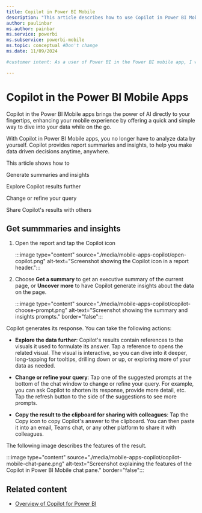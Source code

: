 ```yaml
---
title: Copilot in Power BI Mobile
description: "This article describes how to use Copilot in Power BI Mobile."
author: paulinbar
ms.author: painbar
ms.service: powerbi
ms.subservice: powerbi-mobile
ms.topic: conceptual #Don't change
ms.date: 11/09/2024

#customer intent: As a user of Power BI in the Power BI mobile app, I want to understand how I can use Copilot in Power BI Mobile to help me understand my reports quickly.

---
```


# Copilot in the Power BI Mobile Apps

Copilot in the Power BI Mobile apps brings the power of AI directly to your fingertips, enhancing your mobile experience by offering a quick and simple way to dive into your data while on the go.

With Copilot in Power BI Mobile apps, you no longer have to analyze data by yourself. Copilot provides report summaries and insights, to help you make data driven decisions anytime, anywhere.

This article shows how to

Generate summaries and insights

Explore Copilot results further

Change or refine your query

Share Copilot's results with others 

## Get summmaries and insights

1. Open the report and tap the Copilot icon

   :::image type="content" source="./media/mobile-apps-copilot/open-copilot.png" alt-text="Screenshot showing the Copilot icon in a report header.":::

2. Choose **Get a summary** to get an executive summary of the current page, or **Uncover more** to have Copilot generate insights about the data on the page.

      :::image type="content" source="./media/mobile-apps-copilot/copilot-choose-prompt.png" alt-text="Screenshot showing the summary and insights prompts." border="false":::

Copilot generates its response. You can take the following actions:

* **Explore the data further**: Copilot's results contain references to the visuals it used to formulate its answer. Tap a reference to opens the related visual. The visual is interactive, so you can dive into it deeper, long-tapping for tooltips, drilling down or up, or exploring more of your data as needed.

* **Change or refine your query**: Tap one of the suggested prompts at the bottom of the chat window to change or refine your query. For example, you can ask Copilot to shorten its response, provide more detail, etc. Tap the refresh button to the side of the suggestions to see more prompts.

* **Copy the result to the clipboard for sharing with colleagues**: Tap the Copy icon to copy Copilot's answer to the clipboard. You can then paste it into an email, Teams chat, or any other platform to share it with colleagues.

The following image describes the features of the result.

:::image type="content" source="./media/mobile-apps-copilot/copilot-mobile-chat-pane.png" alt-text="Screenshot explaining the features of the Copilot in Power BI Mobile chat pane." border="false":::

## Related content

* [Overview of Copilot for Power BI](../../create-reports/copilot-introduction.md)